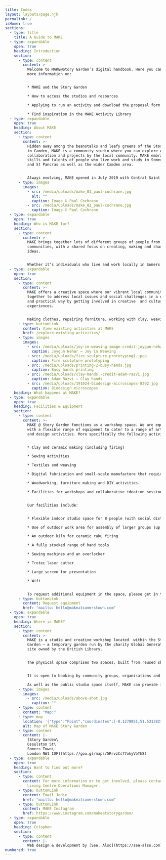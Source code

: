 ```yaml
---
title: Index
layout: layouts/page.njk
permalink: /
isHome: true
sections:
  - type: title
    title: A Guide to MAKE
  - type: expandable
    open: true
    heading: Introduction
    section:
      - type: content
        content: >-
          Welcome to MAKE@Story Garden’s digital handbook. Here you can find
          more information on:


          * MAKE and the Story Garden

          * How to access the studios and resources

          * Applying to run an activity and download the proposal form

          * Find inspiration in the MAKE Activity Library
  - type: expandable
    open: true
    heading: About MAKE
    section:
      - type: content
        content: >-
          Hidden away among the beanstalks and leafy greens of the Story Garden
          in Camden, MAKE is a community studio where you can explore creative
          collaboration and projects by the local community. MAKE embraces the
          skills and talents of people who live work and study in Somers Town
          and St Pancras as well as the wider Camden area.


          Always evolving, MAKE opened in July 2019 with Central Saint Martins (CSM) providing the expertise and know-how to launch this creative community space and turn the idea into a reality. Since spring 2021, MAKE is now run by the Somers Town Community Association and the St Pancras & Somers Town Living Centre.
      - type: images
        images:
          - src: /media/uploads/make_01_paul-cochrane.jpg
            alt: ""
            caption: Image © Paul Cochrane
          - src: /media/uploads/make_02_paul-cochrane.jpg
            caption: Image © Paul Cochrane
  - type: expandable
    open: true
    heading: Who is MAKE for?
    section:
      - type: content
        content: >-
          MAKE brings together lots of different groups of people from our local
          communities, with a shared focus on creating, making and sharing
          ideas.


          Whether it’s individuals who live and work locally in Somers Town and St Pancras, students and staff from our neighbours at CSM, or other local organisations, MAKE is a space where people from many different backgrounds can come together to create and learn from each other.
  - type: expandable
    open: true
    section:
      - type: content
        content: >-
          MAKE offers a creative space where our vibrant local community can get
          together to address local issues and social challenges in a creative
          and practical way by getting involved in creative  and cultural
          experiences.


          Making clothes, repairing furniture, working with clay, weaving textiles or running art activities about tackling the climate emergency… These are just a few of the projects and workshops that have run at MAKE.
      - type: buttonLink
        content: View existing activities at MAKE
        href: /explore-existing-activities/
      - type: images
        images:
          - src: /media/uploads/joy-in-weaving-image-credit-joygun-nehar.jpg
            caption: Joygun Nehar – Joy in Weaving
          - src: /media/uploads/fire-sculpture-prototyping1.jpeg
            caption: Fire sculpture prototyping
          - src: /media/uploads/printing-2-busy-hands.jpg
            caption: Busy hands printing
          - src: /media/uploads/clay-hands.-credit-adam-razvi.jpg
            caption: Adam Razvi – Clay hands
          - src: /media/uploads/191024-biodesign-microscopes-8302.jpg
            caption: Biodesign microscopes
    heading: What happens at MAKE?
  - type: expandable
    open: true
    heading: Facilities & Equipment
    section:
      - type: content
        content: >-
          MAKE @ Story Garden functions as a workshop space. We are equipped
          with a flexible range of equipment to cater to a range of arts, crafts
          and design activities. More specifically the following activities:


          * Clay and ceramic making (including firing)

          * Sewing activities

          * Textiles and weaving

          * Digital fabrication and small-scale manufacture that requires a laser cutter

          * Woodworking, furniture making and DIY activities.

          * Facilities for workshops and collaborative ideation sessions, such as presentations.


          Our facilities include:


          * Flexible indoor studio space for 8 people (with social distancing in place, 15 people once all social distancing restrictions lift at a future date)

          * Use of outdoor work area for assembly of larger groups (up to 6 people with social distancing)

          * An outdoor kiln for ceramic raku firing

          * A fully stocked range of hand tools

          * Sewing machines and an overlocker

          * Trotec laser cutter

          * Large screen for presentation

          * Wifi


          To request additional equipment in the space, please get in touch and talk to us! We may have access to a wider range of equipment for projects through Central Saint Martins School of Art and Design.
      - type: buttonLink
        content: Request equipment
        href: "mailto: hello@makeatsomerstown.com"
  - type: expandable
    open: true
    heading: Where is MAKE?
    section:
      - type: content
        content: >-
          MAKE is a studio and creative workshop located  within the Story
          Garden – a temporary garden run by the charity Global Generation on a
          site owned by the British Library.


          The physical space comprises two spaces, built from reused shipping containers, offering specialist equipment.


          It is open to booking by community groups, organisations and residents within the area.

          As well as the public studio space itself, MAKE can provide inspiration for possible projects, including know-how gained from past experience, and practical support to make creative ideas come to life.
      - type: images
        images:
          - src: /media/uploads/above-shot.jpg
            caption: ""
      - type: content
        content: "Map:"
      - type: map
        location: '{"type":"Point","coordinates":[-0.1270851,51.5313821]}'
        alt: Map of MAKE Story Garden
      - type: content
        content: |-
          [Story Garden\
          Ossulston St\
          Somers Town\
          London NW1 1DF](https://goo.gl/maps/5RrvzCs77okyVbTh8)
  - type: expandable
    open: true
    heading: Want to find out more?
    section:
      - type: content
        content: For more information or to get involved, please contact Jodie Allen,
          Living Centre Operations Manager.
      - type: buttonLink
        content: Email Jodie
        href: "mailto: hello@makeatsomerstown.com"
      - type: buttonLink
        content: MAKE Instagram
        href: https://www.instagram.com/makeatstorygarden/
  - type: expandable
    open: true
    heading: Colophon
    section:
      - type: content
        content: |-
          Web design & development by [See, Also](https://see-also.com)
numbered: true
---
```

